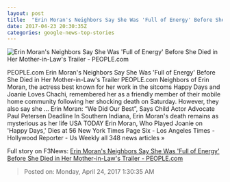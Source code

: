 ```yaml
---
layout: post
title:  "Erin Moran's Neighbors Say She Was 'Full of Energy' Before She Died in Her Mother-in-Law's Trailer - PEOPLE.com"
date: 2017-04-23 20:30:35Z
categories: google-news-top-stories
---
```


![Erin Moran's Neighbors Say She Was 'Full of Energy' Before She Died in Her Mother-in-Law's Trailer - PEOPLE.com](http://i2.wp.com/peopledotcom.files.wordpress.com/2017/04/erin-moran-a.jpg?crop=0px%2C0px%2C1860px%2C1395px&resize=660%2C495&ssl=1)

PEOPLE.com Erin Moran's Neighbors Say She Was 'Full of Energy' Before She Died in Her Mother-in-Law's Trailer PEOPLE.com Neighbors of Erin Moran, the actress best known for her work in the sitcoms Happy Days and Joanie Loves Chachi, remembered her as a friendly member of their mobile home community following her shocking death on Saturday. However, they also say she ... Erin Moran: “We Did Our Best”, Says Child Actor Advocate Paul Petersen Deadline In Southern Indiana, Erin Moran's death remains as mysterious as her life USA TODAY Erin Moran, Who Played Joanie on 'Happy Days,' Dies at 56 New York Times Page Six - Los Angeles Times - Hollywood Reporter - Us Weekly all 348 news articles »


Full story on F3News: [Erin Moran's Neighbors Say She Was 'Full of Energy' Before She Died in Her Mother-in-Law's Trailer - PEOPLE.com](http://www.f3nws.com/n/uWWguE)

> Posted on: Monday, April 24, 2017 1:30:35 AM
